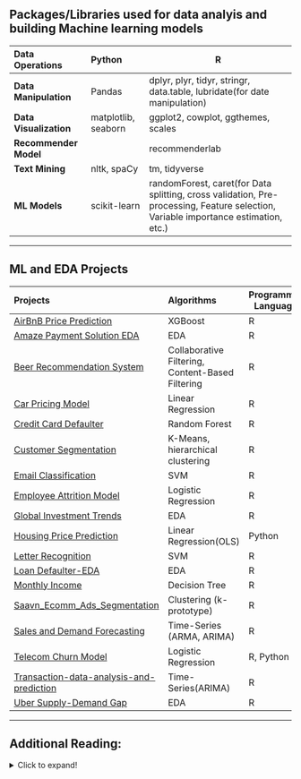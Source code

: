 ## Packages/Libraries used for data analyis and building Machine learning models

| Data Operations             | Python              | R                                                                         |
|:----------------------------|:------------------- |---------------------------------------------------------------------------|
| **Data Manipulation**       | Pandas              | dplyr, plyr, tidyr, stringr, data.table, lubridate(for date manipulation) |
| **Data Visualization**      | matplotlib, seaborn | ggplot2, cowplot, ggthemes, scales                                        |
| **Recommender Model**       |                     | recommenderlab                                                            |
| **Text Mining**             | nltk, spaCy         | tm, tidyverse                                                             |
| **ML Models**               | scikit-learn        | randomForest, caret(for Data splitting, cross validation, Pre-processing, Feature selection, Variable importance estimation, etc.)  | 

<p></p>

---

## ML and EDA Projects

| Projects                    | Algorithms                                      | Programming Languages         |
|:----------------------------|:------------------------------------------------|-------------------------------|
| [AirBnB Price Prediction](https://github.com/ashish-kamboj/Data-Science/tree/master/AirBnB%20Price%20Prediction)     | XGBoost                                         | R |
| [Amaze Payment Solution EDA](https://github.com/ashish-kamboj/Data-Science/tree/master/Amaze%20Payment%20Solution%20EDA)  | EDA                                             | R |
| [Beer Recommendation System](https://github.com/ashish-kamboj/Data-Science/tree/master/Beer%20Recommendation%20System)  | Collaborative Filtering, Content-Based Filtering| R |
|[Car Pricing Model](https://github.com/ashish-kamboj/Data-Science/tree/master/Car%20Pricing%20Model)            | Linear Regression                               | R |
|[Credit Card Defaulter](https://github.com/ashish-kamboj/Data-Science/tree/master/Credit%20Card%20Defaulter)        | Random Forest                                   | R |
|[Customer Segmentation](https://github.com/ashish-kamboj/Data-Science/tree/master/Customer%20Segmentation)        | K-Means, hierarchical clustering                | R |
|[Email Classification](https://github.com/ashish-kamboj/Data-Science/tree/master/Email%20Classification)         | SVM                                             | R |
|[Employee Attrition Model](https://github.com/ashish-kamboj/Data-Science/tree/master/Employee%20Attrition%20Model)     | Logistic Regression                             | R |
|[Global Investment Trends](https://github.com/ashish-kamboj/Data-Science/tree/master/Global%20Investment%20Trends)     | EDA                                             | R |
|[Housing Price Prediction](https://github.com/ashish-kamboj/Data-Science/tree/master/Housing%20Price%20Prediction)     | Linear Regression(OLS)                          | Python |
|[Letter Recognition](https://github.com/ashish-kamboj/Data-Science/tree/master/Letter%20Recognition)           | SVM                                             | R |
|[Loan Defaulter-EDA](https://github.com/ashish-kamboj/Data-Science/tree/master/Loan%20Defaulter-EDA)           | EDA                                             | R |
|[Monthly Income](https://github.com/ashish-kamboj/Data-Science/tree/master/Monthly%20Income)               | Decision Tree                                   | R |
|[Saavn_Ecomm_Ads_Segmentation](https://github.com/ashish-kamboj/Data-Science/tree/master/Saavn_Ecomm_Ads_Segmentation)               | Clustering (k-prototype)                                  | R |
|[Sales and Demand Forecasting](https://github.com/ashish-kamboj/Data-Science/tree/master/Sales%20and%20Demand%20Forecasting)               | Time-Series (ARMA, ARIMA)                                   | R |
|[Telecom Churn Model](https://github.com/ashish-kamboj/Data-Science/tree/master/Telecom%20Churn%20Model)               | Logistic Regression                                   | R, Python |
|[Transaction-data-analysis-and-prediction](https://github.com/ashish-kamboj/Data-Science/tree/master/Transaction-data-analysis-and-prediction)               | Time-Series(ARIMA)                                   | R |
|[Uber Supply-Demand Gap](https://github.com/ashish-kamboj/Data-Science/tree/master/Uber%20Supply-Demand%20Gap)               | EDA                                   | R |

<p></p>

---

## Additional Reading:
<details>
  <summary>Click to expand!</summary>
  
- To know more about dummy variables [(here)](https://stats.idre.ucla.edu/other/mult-pkg/faq/general/faqwhat-is-dummy-coding)
- Why it's necessary to create dummy variables [(here)](https://stats.stackexchange.com/questions/89533/convert-a-categorical-variable-to-a-numerical-variable-prior-to-regression)
- Missing Values Imputation [(here)](https://towardsdatascience.com/6-different-ways-to-compensate-for-missing-values-data-imputation-with-examples-6022d9ca0779)
- When to Normalise date and when to standardise? [(here)](https://stackoverflow.com/questions/32108179/linear-regression-normalization-vs-standardization)
- Various scaling techniques [(here)](https://en.wikipedia.org/wiki/Feature_scaling)
- Recursive Feature Elimination(RFE) - scikit-learn [(here)](https://scikit-learn.org/stable/modules/generated/sklearn.feature_selection.RFE.html)
  - Recursive feature elimination is based on the idea to repeatedly construct a model (for example an SVM or a regression model) and choose either the best or worst performing feature (for example based on coefficients), setting the feature aside and then repeating the process with the rest of the features. This process is applied until all features in the dataset are exhausted. Features are then ranked according to when they were eliminated. As such, it is a greedy optimization for finding the best performing subset of features. Read more at this [link](http://blog.datadive.net/selecting-good-features-part-iv-stability-selection-rfe-and-everything-side-by-side/)
- Parametric v/s non parametric models in [short](https://stats.stackexchange.com/questions/268638/what-exactly-is-the-difference-between-a-parametric-and-non-parametric-model) and [detailed](https://machinelearningmastery.com/parametric-and-nonparametric-machine-learning-algorithms/)
- Regression guarantees interpolation of data and not extrapolation
  - Interpolation basically means using the model to predict the value of a dependent variable on independent values that lie within the range of data you already have. Extrapolation, on the other hand, means predicting the dependent variable on the independent values that lie outside the range of the data the model was built on.
- Optimization Methods [(here)](https://www.springer.com/cda/content/document/cda_downloaddocument/9783642378454-c2.pdf?SGWID=0-0-45-1425030-p175100176)
- Regularization in Machine Learning [(here)](https://towardsdatascience.com/regularization-in-machine-learning-76441ddcf99a)
- A brief overview of Feature Scaling [(here)](https://en.wikipedia.org/wiki/Feature_scaling)
- When to standardise, when to normalise [(here)](https://stackoverflow.com/questions/32108179/linear-regression-normalization-vs-standardization)
  - [When and Why to stardardize a variable](https://www.listendata.com/2017/04/how-to-standardize-variable-in-regression.html)
- All about When and How to do train_test_split and pre_processing
  - [Things to know before train and test split](https://towardsdatascience.com/3-things-you-need-to-know-before-you-train-test-split-869dfabb7e50)
  - [Data Preparation without data leakage](https://machinelearningmastery.com/data-preparation-without-data-leakage/)
- Dimensionality Reduction Algorithmns [(here)](https://machinelearningmastery.com/dimensionality-reduction-algorithms-with-python/)
- Feature Selection [(here)](https://machinelearningmastery.com/feature-selection-machine-learning-python/)
- Naive Bayes Classification explanation [(here)](https://stackoverflow.com/questions/10059594/a-simple-explanation-of-naive-bayes-classification)
- Factor Analysis
  - [Introduction to factor analysis](http://www.tqmp.org/RegularArticles/vol09-2/p079/p079.pdf)
  - [Factor analysis Notes](http://cs229.stanford.edu/notes2020spring/cs229-notes9.pdf)
  - [Theory and practice questions on factor analysis](http://www.yorku.ca/ptryfos/f1400.pdf)\
- Implementing recommendation systems
  - [Recommender systems 101 – A step-by-step practical example in R](https://www.r-bloggers.com/recommender-systems-101-a-step-by-step-practical-example-in-r/)
  - [A framework for developing and testing recommendation algorithms](https://cran.r-project.org/web/packages/recommenderlab/vignettes/recommenderlab.pdf)
  - [Netflix implementation of recommendation engine](https://medium.com/netflix-techblog/netflix-recommendations-beyond-the-5-stars-part-1-55838468f429)
- Understanding ROC curve [(here)](https://stats.stackexchange.com/questions/105501/understanding-roc-curve)
- Feature Engineering and it's importance [(here)](https://machinelearningmastery.com/discover-feature-engineering-how-to-engineer-features-and-how-to-get-good-at-it/)
- Explanation of **linear** or **linearity** in Linear Regression
  - The term **'linear'** in linear regression refers to the linearity in the coefficients, i.e. the target variable y is **linearly related to the model coefficients**. It does not require that y should be linearly related to the raw attributes or features. Feature functions could be linear or non-linear.
- Techniques for handling Class Imbalance in Dataset
  - [8 Tactics to Combat Imbalanced Classes in Your Machine Learning Dataset](https://machinelearningmastery.com/tactics-to-combat-imbalanced-classes-in-your-machine-learning-dataset/)
  - [10 Techniques to deal with Imbalanced Classes in Machine Learning](https://www.analyticsvidhya.com/blog/2020/07/10-techniques-to-deal-with-class-imbalance-in-machine-learning/)
- XGBoost
  - [XGBoost Algorithm - Medium](https://towardsdatascience.com/https-medium-com-vishalmorde-xgboost-algorithm-long-she-may-rein-edd9f99be63d)
  - [A Gentle Introduction to XGBoost for Applied Machine Learning](https://machinelearningmastery.com/gentle-introduction-xgboost-applied-machine-learning/)
- LightGBM 
  - [What is LightGBM, How to implement it? How to fine tune the parameters?](https://medium.com/@pushkarmandot/https-medium-com-pushkarmandot-what-is-lightgbm-how-to-implement-it-how-to-fine-tune-the-parameters-60347819b7fc)
  - [How to Develop a Light Gradient Boosted Machine (LightGBM) Ensemble](https://machinelearningmastery.com/light-gradient-boosted-machine-lightgbm-ensemble/)
- Logistic Regression [(here)](https://towardsdatascience.com/introduction-to-logistic-regression-66248243c148)
- Voting Ensembles
  - [ML|Voting Classifier using Sklearn](https://www.geeksforgeeks.org/ml-voting-classifier-using-sklearn/)
  - [How to Develop Voting Ensembles With Python](https://machinelearningmastery.com/voting-ensembles-with-python/)
  - [How VOTing classifiers work!](https://towardsdatascience.com/how-voting-classifiers-work-f1c8e41d30ff)
- Time-Series forecasting in Python(AR, MA, ARIMA, SARIMA and SARIMAX model) [(here)](https://www.machinelearningplus.com/time-series/arima-model-time-series-forecasting-python/)
- Multivariate time-series forecasting
  - [A Multivariate Time Series Guide to Forecasting and Modeling in Python](https://www.analyticsvidhya.com/blog/2018/09/multivariate-time-series-guide-forecasting-modeling-python-codes/#:~:text=A%20Multivariate%20time%20series%20has,used%20for%20forecasting%20future%20values.&text=In%20this%20case%2C%20there%20are,considered%20to%20optimally%20predict%20temperature.)
  - [Multivariate time series forecasting](https://towardsdatascience.com/multivariate-time-series-forecasting-653372b3db36)
- Missing values Imputation
  - [6 Different Ways to Compensate for Missing Values In a Dataset (Data Imputation with examples)](https://towardsdatascience.com/6-different-ways-to-compensate-for-missing-values-data-imputation-with-examples-6022d9ca0779)
- LightGBM Vs XGBoost
  - [Which algorithm takes the crown: Light GBM vs XGBOOST?](https://www.analyticsvidhya.com/blog/2017/06/which-algorithm-takes-the-crown-light-gbm-vs-xgboost/)
- Gradient Descent
  - [Gradient Descent For Machine Learning](https://machinelearningmastery.com/gradient-descent-for-machine-learning/#:~:text=You%20learned%20that%3A-,Optimization%20is%20a%20big%20part%20of%20machine%20learning.,data%20before%20calculating%20an%20update.)
- Gradient
  - [What Is a Gradient in Machine Learning?](https://machinelearningmastery.com/gradient-in-machine-learning/)
- Stochastic Gradient
  - [Stochastic Gradient Descent — Clearly Explained !!](https://towardsdatascience.com/stochastic-gradient-descent-clearly-explained-53d239905d31) 
  - [Stochastic Gradient Descent Algorithm With Python and NumPy](https://realpython.com/gradient-descent-algorithm-python/)
- Clustering
 - [10 Clustering Algorithms With Python](https://machinelearningmastery.com/clustering-algorithms-with-python/)
 - [Clustering Algorithm for data with mixed Categorical and Numerical features](https://towardsdatascience.com/clustering-algorithm-for-data-with-mixed-categorical-and-numerical-features-d4e3a48066a0)
 - [Understanding K-Means, K-Means++ and, K-Medoids Clustering Algorithms](https://towardsdatascience.com/understanding-k-means-k-means-and-k-medoids-clustering-algorithms-ad9c9fbf47ca)
 - [Clustering datasets having both numerical and categorical variables](https://towardsdatascience.com/clustering-datasets-having-both-numerical-and-categorical-variables-ed91cdca0677)
 - [K-ModesClustering](https://medium.com/@shailja.nitp2013/k-modesclustering-ef6d9ef06449)

## Related Mathematics
- [Mathplanet - Exponentials](https://www.mathplanet.com/education/algebra-1/exponents-and-exponential-functions/properties-of-exponents)
- [Mathplanet - Logarithms](https://www.mathplanet.com/education/algebra-2/exponential-and-logarithmic-functions/logarithm-property)

## Model Evaluation [(here)](https://machinelearningmastery.com/metrics-evaluate-machine-learning-algorithms-python/)
  - **Regression**
    - R-squared/Adj. R-squared
    - Root Mean Squared Error(RMSE) / Mean Squared Error
    - Mean Absolute Error(MAE)
  - **Classification** [(here)](https://towardsdatascience.com/the-5-classification-evaluation-metrics-you-must-know-aa97784ff226)
    - Accuracy, Precision, and Recall
    - Log Loss/Binary Crossentropy
    - Categorical Crossentropy
    - Confusion Matrix
    - F1 Score
    - AUC
</details>
